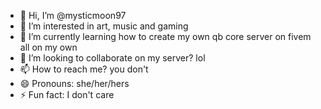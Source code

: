 - 👋 Hi, I’m @mysticmoon97
- 👀 I’m interested in art, music and gaming
- 🌱 I’m currently learning how to create my own qb core server on fivem all on my own
- 💞️ I’m looking to collaborate on my server? lol
- 📫 How to reach me? you don't
- 😄 Pronouns: she/her/hers
- ⚡ Fun fact: I don't care

<!---
mysticmoon97/mysticmoon97 is a ✨ special ✨ repository because its `README.md` (this file) appears on your GitHub profile.
You can click the Preview link to take a look at your changes.
--->
